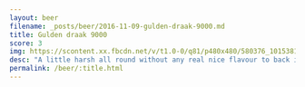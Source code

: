 ```yaml
---
layout: beer
filename: _posts/beer/2016-11-09-gulden-draak-9000.md
title: Gulden draak 9000
score: 3
img: https://scontent.xx.fbcdn.net/v/t1.0-0/q81/p480x480/580376_10153811619198745_8101596644532309757_n.jpg?oh=ba2ffc53803259073fa1772729ec6e2a&oe=591AC99E
desc: "A little harsh all round without any real nice flavour to back it up. You get used to it but why bother"
permalink: /beer/:title.html
---
```

